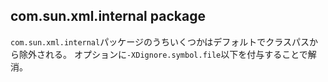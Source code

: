 ## com.sun.xml.internal package

```com.sun.xml.internal```パッケージのうちいくつかはデフォルトでクラスパスから除外される。
オプションに```-XDignore.symbol.file```以下を付与することで解消。
